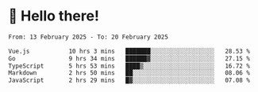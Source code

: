 # 👋 Hello there!

<!--START_SECTION:waka-->

```txt
From: 13 February 2025 - To: 20 February 2025

Vue.js           10 hrs 3 mins   ███████░░░░░░░░░░░░░░░░░░   28.53 %
Go               9 hrs 34 mins   ██████▓░░░░░░░░░░░░░░░░░░   27.15 %
TypeScript       5 hrs 53 mins   ████▒░░░░░░░░░░░░░░░░░░░░   16.72 %
Markdown         2 hrs 50 mins   ██░░░░░░░░░░░░░░░░░░░░░░░   08.06 %
JavaScript       2 hrs 29 mins   █▓░░░░░░░░░░░░░░░░░░░░░░░   07.08 %
```

<!--END_SECTION:waka-->
